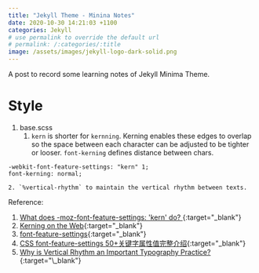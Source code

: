 ```yaml
---
title: "Jekyll Theme - Minina Notes"
date: 2020-10-30 14:21:03 +1100
categories: Jekyll
# use permalink to override the default url
# permalink: /:categories/:title
image: /assets/images/jekyll-logo-dark-solid.png
---
```

A post to record some learning notes of Jekyll Minima Theme.

# Style
1. base.scss  
    1. `kern` is shorter for `kernning`. Kerning enables these edges to overlap so the space between each character can be adjusted to be tighter or looser.
`font-kerning` defines distance between chars. 
```
-webkit-font-feature-settings: "kern" 1;
font-kerning: normal;
```
    2. `%vertical-rhythm` to maintain the vertical rhythm between texts. 






Reference:  
1. [What does -moz-font-feature-settings: 'kern' do?
](https://stackoverflow.com/questions/45311518/what-does-moz-font-feature-settings-kern-do){:target="\_blank"}
2. [Kerning on the Web](https://blog.typekit.com/2014/02/05/kerning-on-the-web/){:target="\_blank"}
3. [font-feature-settings](https://css-tricks.com/almanac/properties/f/font-feature-settings/){:target="\_blank"}
4. [CSS font-feature-settings 50+关键字属性值完整介绍](https://www.zhangxinxu.com/wordpress/2018/12/css-font-feature-settings-keyword-value/){:target="\_blank"}
5. [Why is Vertical Rhythm an Important Typography Practice?](https://zellwk.com/blog/why-vertical-rhythms/#:~:text=What%20is%20Vertical%20Rhythm%3F,to%20create%20the%20consistent%20spaces.){:target="\_blank"}

